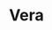 ---
title: Vera
date: 
draft: false

# descripcion
description : Aros pasantes en plata, marquesita y cristal.

materials: Plata 925

color: 

dimensions: Largo 2,50 x 1,20 cm

code: 01-02-1066

type: "Aros"

categories: []

price: $7.240,00

price_eftvo: $6.150,00

# Images
# first image will be shown in the product page
images:
  # - image: "images/path_to_image"
  # La ubicacion de las imagenes es imagenes/Aros/Aros.Marquesita/01-02-1066-vera
  - image: "./images/aros/marquesita/01-02-1066-vera_a.jpg"
  - image: "./images/aros/marquesita/01-02-1066-vera_b.jpg"
---